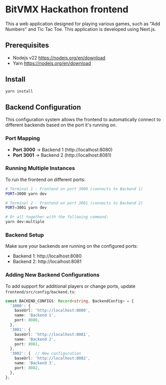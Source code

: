 # BitVMX Hackathon frontend

This a web application designed for playing various games, such as "Add Numbers" and Tic Tac Toe. This application is developed using Next.js.

## Prerequisites

- Nodejs v22 <https://nodejs.org/en/download>
- Yarn <https://nodejs.org/en/download>

## Install

```bash
yarn install
```

## Backend Configuration

This configuration system allows the frontend to automatically connect to different backends based on the port it's running on.

### Port Mapping

- **Port 3000** → Backend 1 (http://localhost:8080)
- **Port 3001** → Backend 2 (http://localhost:8081)

### Running Multiple Instances

To run the frontend on different ports:

```bash
# Terminal 1 - Frontend on port 3000 (connects to Backend 1)
PORT=3000 yarn dev

# Terminal 2 - Frontend on port 3001 (connects to Backend 2)  
PORT=3001 yarn dev

# Or all together with the following command:
yarn dev:multiple

```

### Backend Setup

Make sure your backends are running on the configured ports:

- Backend 1: http://localhost:8080
- Backend 2: http://localhost:8081

### Adding New Backend Configurations

To add support for additional players or change ports, update `frontend/src/config/backend.ts`:

```typescript
const BACKEND_CONFIGS: Record<string, BackendConfig> = {
  '3000': {
    baseUrl: 'http://localhost:8080',
    name: 'Backend 1',
    port: 8080,
  },
  '3001': {
    baseUrl: 'http://localhost:8081',
    name: 'Backend 2', 
    port: 8081,
  },
  '3002': {  // New configuration
    baseUrl: 'http://localhost:8082',
    name: 'Backend 3',
    port: 8082,
  },
};
```
